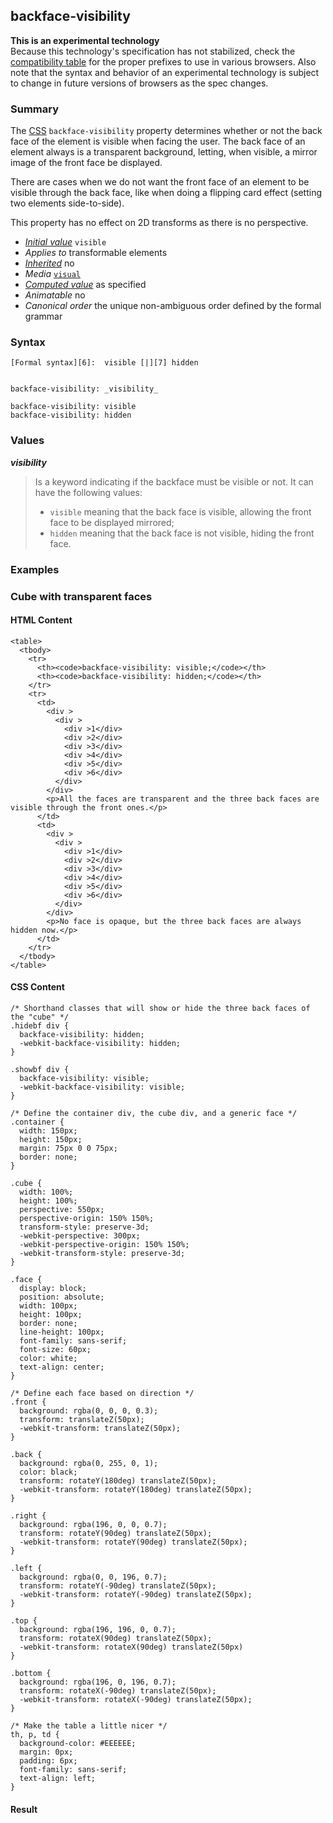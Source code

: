 ## backface-visibility

**This is an experimental technology**  
Because this technology's specification has not stabilized, check the [compatibility table][0] for the proper prefixes to use in various browsers. Also note that the syntax and behavior of an experimental technology is subject to change in future versions of browsers as the spec changes.

### Summary

The [CSS][1] `backface-visibility` property determines whether or not the back face of the element is visible when facing the user. The back face of an element always is a transparent background, letting, when visible, a mirror image of the front face be displayed.

There are cases when we do not want the front face of an element to be visible through the back face, like when doing a flipping card effect (setting two elements side-to-side).

This property has no effect on 2D transforms as there is no perspective.

* _[Initial value][2]_ `visible` 
* _Applies to_ transformable elements 
* _[Inherited][3]_ no 
* _Media_ [`visual`][4] 
* _[Computed value][5]_ as specified 
* _Animatable_ no 
* _Canonical order_ the unique non-ambiguous order defined by the formal grammar

### Syntax

    [Formal syntax][6]:  visible [|][7] hidden 
    

    backface-visibility: _visibility_
    
    backface-visibility: visible
    backface-visibility: hidden
    

### Values

**_visibility_**

> Is a keyword indicating if the backface must be visible or not. It can have the following values:
> 
> * `visible` meaning that the back face is visible, allowing the front face to be displayed mirrored;
> * `hidden` meaning that the back face is not visible, hiding the front face.
> 

### Examples

### Cube with transparent faces

#### HTML Content

    <table>
      <tbody>
        <tr>
          <th><code>backface-visibility: visible;</code></th>
          <th><code>backface-visibility: hidden;</code></th>
        </tr>
        <tr>
          <td>
            <div >
              <div >
                <div >1</div>
                <div >2</div>
                <div >3</div>
                <div >4</div>
                <div >5</div>
                <div >6</div>
              </div>
            </div>
            <p>All the faces are transparent and the three back faces are visible through the front ones.</p>
          </td>
          <td>
            <div >
              <div >
                <div >1</div>
                <div >2</div>
                <div >3</div>
                <div >4</div>
                <div >5</div>
                <div >6</div>
              </div>
            </div>
            <p>No face is opaque, but the three back faces are always hidden now.</p>
          </td>
        </tr>
      </tbody>
    </table>

#### CSS Content

    /* Shorthand classes that will show or hide the three back faces of the "cube" */
    .hidebf div {
      backface-visibility: hidden;
      -webkit-backface-visibility: hidden;
    }
    
    .showbf div {
      backface-visibility: visible;
      -webkit-backface-visibility: visible;
    }
    
    /* Define the container div, the cube div, and a generic face */
    .container {
      width: 150px;
      height: 150px;
      margin: 75px 0 0 75px;
      border: none;
    }
    
    .cube {
      width: 100%;
      height: 100%;
      perspective: 550px;
      perspective-origin: 150% 150%;
      transform-style: preserve-3d;
      -webkit-perspective: 300px;
      -webkit-perspective-origin: 150% 150%;
      -webkit-transform-style: preserve-3d;
    }
    
    .face {
      display: block;
      position: absolute;
      width: 100px;
      height: 100px;
      border: none;
      line-height: 100px;
      font-family: sans-serif;
      font-size: 60px;
      color: white;
      text-align: center;
    }
    
    /* Define each face based on direction */
    .front {
      background: rgba(0, 0, 0, 0.3);
      transform: translateZ(50px);
      -webkit-transform: translateZ(50px);
    }
    
    .back {
      background: rgba(0, 255, 0, 1);
      color: black;
      transform: rotateY(180deg) translateZ(50px);
      -webkit-transform: rotateY(180deg) translateZ(50px);
    }
    
    .right {
      background: rgba(196, 0, 0, 0.7);
      transform: rotateY(90deg) translateZ(50px);
      -webkit-transform: rotateY(90deg) translateZ(50px);
    }
    
    .left {
      background: rgba(0, 0, 196, 0.7);
      transform: rotateY(-90deg) translateZ(50px);
      -webkit-transform: rotateY(-90deg) translateZ(50px);
    }
    
    .top {
      background: rgba(196, 196, 0, 0.7);
      transform: rotateX(90deg) translateZ(50px);
      -webkit-transform: rotateX(90deg) translateZ(50px)
    }
    
    .bottom {
      background: rgba(196, 0, 196, 0.7);
      transform: rotateX(-90deg) translateZ(50px);
      -webkit-transform: rotateX(-90deg) translateZ(50px);
    }
    
    /* Make the table a little nicer */
    th, p, td {
      background-color: #EEEEEE;
      margin: 0px;
      padding: 6px;
      font-family: sans-serif;
      text-align: left;
    }

#### Result



[0]: #Browser_compatibility
[1]: https://developer.mozilla.org/en/docs/CSS "CSS"
[2]: https://developer.mozilla.org/en/docs/CSS/initial_value
[3]: https://developer.mozilla.org/en/docs/CSS/inheritance
[4]: https://developer.mozilla.org/en/docs/CSS/@media#Media_groups
[5]: https://developer.mozilla.org/en/docs/CSS/computed_value
[6]: https://developer.mozilla.org/en/docs/CSS/Value_definition_syntax "https://developer.mozilla.org/en/docs/CSS/Value_definition_syntax"
[7]: https://developer.mozilla.org/en/docs/CSS/Value_definition_syntax#Single_bar "Single bar: The two entities are optional, but exactly one must be present."